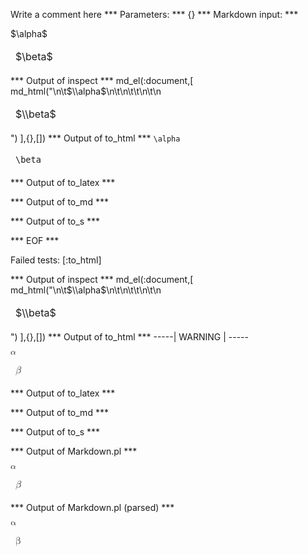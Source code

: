 Write a comment here
*** Parameters: ***
{}
*** Markdown input: ***
<table markdown='1'>
	$\alpha$
	<thead>
		<td>$\beta$</td>
	</thead>
</table>
*** Output of inspect ***
md_el(:document,[
	md_html("<table markdown='1'>\n\t$\\alpha$\n\t<thead>\n\t\t<td>$\\beta$</td>\n\t</thead>\n</table>")
],{},[])
*** Output of to_html ***
<table><span class='maruku-inline'><code class='maruku-mathml'>\alpha</code></span><thead>
		<td><span class='maruku-inline'><code class='maruku-mathml'>\beta</code></span></td>
	</thead>
</table>
*** Output of to_latex ***

*** Output of to_md ***

*** Output of to_s ***

*** EOF ***




Failed tests:   [:to_html] 

*** Output of inspect ***
md_el(:document,[
	md_html("<table markdown='1'>\n\t$\\alpha$\n\t<thead>\n\t\t<td>$\\beta$</td>\n\t</thead>\n</table>")
],{},[])
*** Output of to_html ***
-----| WARNING | -----
<table><span class='maruku-inline'><math class='maruku-mathml' display='inline' xmlns='http://www.w3.org/1998/Math/MathML'><mi>&alpha;</mi></math></span><thead>
		<td><span class='maruku-inline'><math class='maruku-mathml' display='inline' xmlns='http://www.w3.org/1998/Math/MathML'><mi>&beta;</mi></math></span></td>
	</thead>
</table>
*** Output of to_latex ***

*** Output of to_md ***

*** Output of to_s ***

*** Output of Markdown.pl ***
<table markdown='1'>
    <math xmlns='http://www.w3.org/1998/Math/MathML' display='inline'><mi>&alpha;</mi></math>
    <thead>
        <td><math xmlns='http://www.w3.org/1998/Math/MathML' display='inline'><mi>&beta;</mi></math></td>
    </thead>
</table>

*** Output of Markdown.pl (parsed) ***
<div>
 <table markdown='1'>
  <math display='inline' xmlns='http://www.w3.org/1998/Math/MathML'>
   <mi>
    &alpha;
   </mi>
  </math>
  <thead>
   <td>
    <math display='inline' xmlns='http://www.w3.org/1998/Math/MathML'>
     <mi>
      &beta;
     </mi>
    </math>
   </td>
  </thead>
 </table>
</div>
